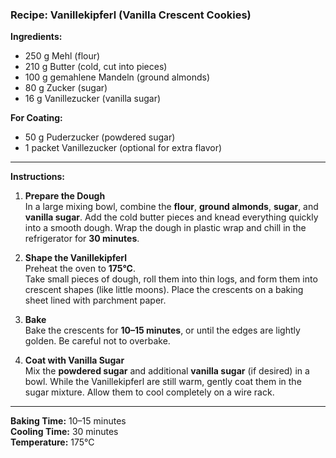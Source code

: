 ### Recipe: Vanillekipferl (Vanilla Crescent Cookies)

**Ingredients:**
- 250 g Mehl (flour)
- 210 g Butter (cold, cut into pieces)
- 100 g gemahlene Mandeln (ground almonds)
- 80 g Zucker (sugar)
- 16 g Vanillezucker (vanilla sugar)

**For Coating:**
- 50 g Puderzucker (powdered sugar)
- 1 packet Vanillezucker (optional for extra flavor)

---

**Instructions:**
1. **Prepare the Dough**  
   In a large mixing bowl, combine the **flour**, **ground almonds**, **sugar**, and **vanilla sugar**. Add the cold butter pieces and knead everything quickly into a smooth dough. Wrap the dough in plastic wrap and chill in the refrigerator for **30 minutes**.

2. **Shape the Vanillekipferl**  
   Preheat the oven to **175°C**.  
   Take small pieces of dough, roll them into thin logs, and form them into crescent shapes (like little moons). Place the crescents on a baking sheet lined with parchment paper.

3. **Bake**  
   Bake the crescents for **10–15 minutes**, or until the edges are lightly golden. Be careful not to overbake.

4. **Coat with Vanilla Sugar**  
   Mix the **powdered sugar** and additional **vanilla sugar** (if desired) in a bowl. While the Vanillekipferl are still warm, gently coat them in the sugar mixture. Allow them to cool completely on a wire rack.

---

**Baking Time:** 10–15 minutes  
**Cooling Time:** 30 minutes  
**Temperature:** 175°C  
